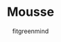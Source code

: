 ---
layout: post
title: "Mousse"
permalink: /musse/
type: ["Sobremesa"]
description: "Mousse de chocolate vegana com nozes crocantes"
image: "/assets/img/musse.jpeg"
serve: 6 taças de sobremesa
diet: ["S/Gluten"]
time: 60
author: fitgreenmind
ingredients: 
  - 150ml | aquafaba (água da cozedura do grão de bico)
  - 150gr de chocolate negro (70%)
  - Nozes a gosto 
instructions:
  - Bater em castelo as aquafaba (como se fosse clara de ovo). Estará pronto quando virar a taça e já não cair.
  - Derreter o chocolate em banho maria.
  - Depois do chocolate estar derretido, verter devagarinho para a tassa onde a aquafaba foi batida. Ir envolvendo.
  - Quando já tiver tudo bem envolvido, divida a musse por várias tassas.
  - Depois, é só picar numas nozes e meter por cima.
  - Levar ao frio, e estará pronto a comer.
---
